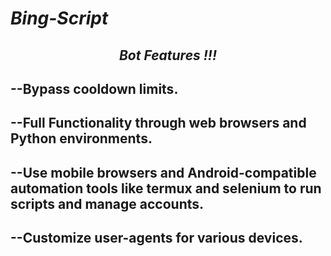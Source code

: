 # *Bing-Script*

***<center><p>  Bot Features !!!</p></center>***
-

--Bypass cooldown limits.
-
--Full Functionality through web browsers and Python environments.
-
--Use mobile browsers and Android-compatible automation tools like termux and selenium to run scripts and manage accounts.
-
--Customize user-agents for various devices.
-
